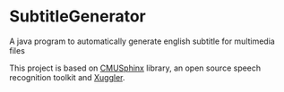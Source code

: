 # SubtitleGenerator
A java program to automatically generate english subtitle for multimedia files 

This project is based on [CMUSphinx](https://cmusphinx.github.io/) library, an open source speech recognition toolkit and [Xuggler](http://www.xuggle.com/xuggler/). 
